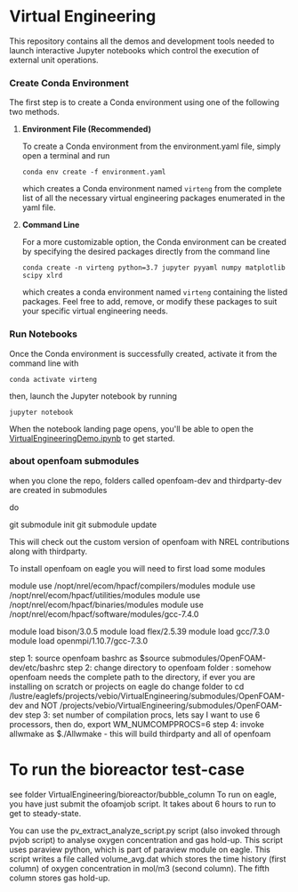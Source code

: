# Virtual Engineering

This repository contains all the demos and development tools needed to launch interactive Jupyter notebooks which control the execution of external unit operations.



### Create Conda Environment

The first step is to create a Conda environment using one of the following two methods.

1. **Environment File (Recommended)**
  
    To create a Conda environment from the environment.yaml file, simply open a terminal and run
    
    `conda env create -f environment.yaml`    

    which creates a Conda environment named `virteng` from the complete list of all the necessary virtual engineering packages enumerated in the yaml file.
    
    
    
2. **Command Line**

    For a more customizable option, the Conda environment can be created by specifying the desired packages directly from the command line

    `conda create -n virteng python=3.7 jupyter pyyaml numpy matplotlib scipy xlrd`

    which creates a conda environment named `virteng` containing the listed packages.  Feel free to add, remove, or modify these packages to suit your specific virtual engineering needs.



### Run Notebooks

Once the Conda environment is successfully created, activate it from the command line with

`conda activate virteng`

then, launch the Jupyter notebook by running

`jupyter notebook`

When the notebook landing page opens, you'll be able to open the [VirtualEngineeringDemo.ipynb](demo/VirtualEngineeringDemo.ipynb) to get started.


### about openfoam submodules

when you clone the repo, folders called openfoam-dev and thirdparty-dev are created in submodules

do

git submodule init
git submodule update

This will check out the custom version of openfoam with NREL contributions along with thirdparty.

To install openfoam on eagle you will need to first load some modules

module use /nopt/nrel/ecom/hpacf/compilers/modules
module use /nopt/nrel/ecom/hpacf/utilities/modules
module use /nopt/nrel/ecom/hpacf/binaries/modules
module use /nopt/nrel/ecom/hpacf/software/modules/gcc-7.4.0

module load bison/3.0.5
module load flex/2.5.39
module load gcc/7.3.0
module load openmpi/1.10.7/gcc-7.3.0

step 1: source openfoam bashrc as $source submodules/OpenFOAM-dev/etc/bashrc
step 2: change directory to openfoam folder : 
somehow openfoam needs the complete path to the directory, if ever you are installing on scratch or projects on eagle
do change folder to cd /lustre/eaglefs/projects/vebio/VirtualEngineering/submodules/OpenFOAM-dev and 
NOT /projects/vebio/VirtualEngineering/submodules/OpenFOAM-dev
step 3: set number of compilation procs, lets say I want to use 6 processors, then do, export WM_NUMCOMPPROCS=6
step 4: invoke allwmake as $./Allwmake - this will build thirdparty and all of openfoam

To run the bioreactor test-case
==============================

see folder VirtualEngineering/bioreactor/bubble_column
To run on eagle, you have just submit the ofoamjob script.
It takes about 6 hours to run to get to steady-state.

You can use the pv_extract_analyze_script.py script (also invoked through pvjob script) to 
analyse oxygen concentration and gas hold-up. This script uses paraview python, which is part of 
paraview module on eagle. This script writes a file called volume_avg.dat which stores the 
time history (first column) of oxygen concentration in mol/m3 (second column). 
The fifth column stores gas hold-up.


